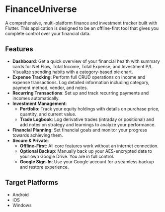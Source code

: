 # FinanceUniverse

A comprehensive, multi-platform finance and investment tracker built with Flutter. This application is designed to be an offline-first tool that gives you complete control over your financial data.

## Features

- **Dashboard**: Get a quick overview of your financial health with summary cards for Net Flow, Total Income, Total Expense, and Investment P/L. Visualize spending habits with a category-based pie chart.
- **Expense Tracking**: Perform full CRUD operations on income and expense transactions. Log detailed information including category, payment method, vendor, and notes.
- **Recurring Transactions**: Set up and track recurring payments and incomes automatically.
- **Investment Management**:
  - **Portfolio**: Track your equity holdings with details on purchase price, quantity, and current value.
  - **Trade Logbook**: Log derivative trades (intraday or positional) and add notes on strategy and learnings to analyze your performance.
- **Financial Planning**: Set financial goals and monitor your progress towards achieving them.
- **Secure & Private**:
  - **Offline-First**: All core features work without an internet connection.
  - **Optional Backup**: Manually back up your AES-encrypted data to your own Google Drive. You are in full control.
  - **Google Sign-In**: Use your Google account for a seamless backup and restore experience.

## Target Platforms

- Android
- iOS
- Windows